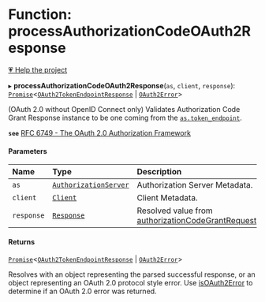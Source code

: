 # Function: processAuthorizationCodeOAuth2Response

[💗 Help the project](https://github.com/sponsors/panva)

▸ **processAuthorizationCodeOAuth2Response**(`as`, `client`, `response`): [`Promise`]( https://developer.mozilla.org/en-US/docs/Web/JavaScript/Reference/Global_Objects/Promise )<[`OAuth2TokenEndpointResponse`](../interfaces/OAuth2TokenEndpointResponse.md) \| [`OAuth2Error`](../interfaces/OAuth2Error.md)\>

(OAuth 2.0 without OpenID Connect only) Validates Authorization Code Grant Response instance to
be one coming from the [`as.token_endpoint`](../interfaces/AuthorizationServer.md#token_endpoint).

**`see`** [RFC 6749 - The OAuth 2.0 Authorization Framework](https://www.rfc-editor.org/rfc/rfc6749.html#section-4.1)

#### Parameters

| Name | Type | Description |
| :------ | :------ | :------ |
| `as` | [`AuthorizationServer`](../interfaces/AuthorizationServer.md) | Authorization Server Metadata. |
| `client` | [`Client`](../interfaces/Client.md) | Client Metadata. |
| `response` | [`Response`]( https://developer.mozilla.org/en-US/docs/Web/API/Response ) | Resolved value from [authorizationCodeGrantRequest](authorizationCodeGrantRequest.md). |

#### Returns

[`Promise`]( https://developer.mozilla.org/en-US/docs/Web/JavaScript/Reference/Global_Objects/Promise )<[`OAuth2TokenEndpointResponse`](../interfaces/OAuth2TokenEndpointResponse.md) \| [`OAuth2Error`](../interfaces/OAuth2Error.md)\>

Resolves with an object representing the parsed successful response, or an object
  representing an OAuth 2.0 protocol style error. Use [isOAuth2Error](isOAuth2Error.md) to determine if an
  OAuth 2.0 error was returned.
